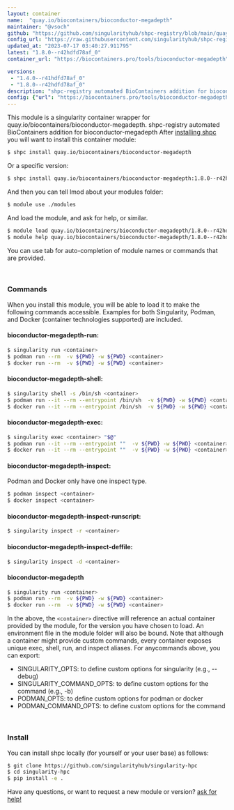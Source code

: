 ```yaml
---
layout: container
name:  "quay.io/biocontainers/bioconductor-megadepth"
maintainer: "@vsoch"
github: "https://github.com/singularityhub/shpc-registry/blob/main/quay.io/biocontainers/bioconductor-megadepth/container.yaml"
config_url: "https://raw.githubusercontent.com/singularityhub/shpc-registry/main/quay.io/biocontainers/bioconductor-megadepth/container.yaml"
updated_at: "2023-07-17 03:40:27.911795"
latest: "1.8.0--r42hdfd78af_0"
container_url: "https://biocontainers.pro/tools/bioconductor-megadepth"

versions:
 - "1.4.0--r41hdfd78af_0"
 - "1.8.0--r42hdfd78af_0"
description: "shpc-registry automated BioContainers addition for bioconductor-megadepth"
config: {"url": "https://biocontainers.pro/tools/bioconductor-megadepth", "maintainer": "@vsoch", "description": "shpc-registry automated BioContainers addition for bioconductor-megadepth", "latest": {"1.8.0--r42hdfd78af_0": "sha256:8c7cef912305ebaa2e69c419f4d1664f5e307a052f45245dff75bebf343e421d"}, "tags": {"1.4.0--r41hdfd78af_0": "sha256:41b0c42750ccdbd3359d17ab7a3c5d98b145223cead3596102bf58645591c893", "1.8.0--r42hdfd78af_0": "sha256:8c7cef912305ebaa2e69c419f4d1664f5e307a052f45245dff75bebf343e421d"}, "docker": "quay.io/biocontainers/bioconductor-megadepth"}
---
```


This module is a singularity container wrapper for quay.io/biocontainers/bioconductor-megadepth.
shpc-registry automated BioContainers addition for bioconductor-megadepth
After [installing shpc](#install) you will want to install this container module:


```bash
$ shpc install quay.io/biocontainers/bioconductor-megadepth
```

Or a specific version:

```bash
$ shpc install quay.io/biocontainers/bioconductor-megadepth:1.8.0--r42hdfd78af_0
```

And then you can tell lmod about your modules folder:

```bash
$ module use ./modules
```

And load the module, and ask for help, or similar.

```bash
$ module load quay.io/biocontainers/bioconductor-megadepth/1.8.0--r42hdfd78af_0
$ module help quay.io/biocontainers/bioconductor-megadepth/1.8.0--r42hdfd78af_0
```

You can use tab for auto-completion of module names or commands that are provided.

<br>

### Commands

When you install this module, you will be able to load it to make the following commands accessible.
Examples for both Singularity, Podman, and Docker (container technologies supported) are included.

#### bioconductor-megadepth-run:

```bash
$ singularity run <container>
$ podman run --rm  -v ${PWD} -w ${PWD} <container>
$ docker run --rm  -v ${PWD} -w ${PWD} <container>
```

#### bioconductor-megadepth-shell:

```bash
$ singularity shell -s /bin/sh <container>
$ podman run --it --rm --entrypoint /bin/sh  -v ${PWD} -w ${PWD} <container>
$ docker run --it --rm --entrypoint /bin/sh  -v ${PWD} -w ${PWD} <container>
```

#### bioconductor-megadepth-exec:

```bash
$ singularity exec <container> "$@"
$ podman run --it --rm --entrypoint ""  -v ${PWD} -w ${PWD} <container> "$@"
$ docker run --it --rm --entrypoint ""  -v ${PWD} -w ${PWD} <container> "$@"
```

#### bioconductor-megadepth-inspect:

Podman and Docker only have one inspect type.

```bash
$ podman inspect <container>
$ docker inspect <container>
```

#### bioconductor-megadepth-inspect-runscript:

```bash
$ singularity inspect -r <container>
```

#### bioconductor-megadepth-inspect-deffile:

```bash
$ singularity inspect -d <container>
```



#### bioconductor-megadepth

```bash
$ singularity run <container>
$ podman run --rm  -v ${PWD} -w ${PWD} <container>
$ docker run --rm  -v ${PWD} -w ${PWD} <container>
```


In the above, the `<container>` directive will reference an actual container provided
by the module, for the version you have chosen to load. An environment file in the
module folder will also be bound. Note that although a container
might provide custom commands, every container exposes unique exec, shell, run, and
inspect aliases. For anycommands above, you can export:

 - SINGULARITY_OPTS: to define custom options for singularity (e.g., --debug)
 - SINGULARITY_COMMAND_OPTS: to define custom options for the command (e.g., -b)
 - PODMAN_OPTS: to define custom options for podman or docker
 - PODMAN_COMMAND_OPTS: to define custom options for the command

<br>

### Install

You can install shpc locally (for yourself or your user base) as follows:

```bash
$ git clone https://github.com/singularityhub/singularity-hpc
$ cd singularity-hpc
$ pip install -e .
```

Have any questions, or want to request a new module or version? [ask for help!](https://github.com/singularityhub/singularity-hpc/issues)